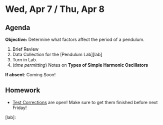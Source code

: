 Wed, Apr 7 / Thu, Apr 8
==================

Agenda
---------
**Objective:** Determine what factors affect the period of a pendulum.

1. Brief Review
2. Data Collection for the [Pendulum Lab][lab]
3. Turn in Lab.
4. (*time permitting*) Notes on **Types of Simple Harmonic Oscillators**

**If absent**: Coming Soon!



Homework 
-------------
- [Test Corrections][correct] are open!  Make sure to get them finished before next Friday!

[correct]: https://avon.schoology.com/assignment/4835420000/
[lab]: 
<!--stackedit_data:
eyJoaXN0b3J5IjpbNTk1ODgzNjU4LDEyNzQxNTIxODMsLTIwNj
M0NjY4MzQsLTE4ODg0ODYzNiwtNTEyODU0MjA4LC0xOTY1MDQw
MDU1LC0zMTg2ODA3MjYsMTU5ODgxNTIzOCwxMTg3OTI1OTM2LD
cwMjM5NDkyOCw2MjkyMzc3NiwxNzY4MjE1NzksLTE5MDMxNjg4
NTEsLTQ5MDgzNjI0LC0yMTAzOTcyNTkxLDExNDE1NDUwMjcsMT
gwNjA3NzExOSwxODY5MDczNzMyLC0xNDQxNzQ3NjkwLDEzMTc1
NzQyNThdfQ==
-->